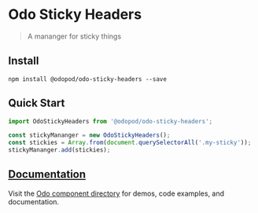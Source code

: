 # Odo Sticky Headers

> A mananger for sticky things

## Install

```shell
npm install @odopod/odo-sticky-headers --save
```

## Quick Start

```js
import OdoStickyHeaders from '@odopod/odo-sticky-headers';

const stickyMananger = new OdoStickyHeaders();
const stickies = Array.from(document.querySelectorAll('.my-sticky'));
stickyMananger.add(stickies);
```

## [Documentation][permalink]

Visit the [Odo component directory][permalink] for demos, code examples, and documentation.

[permalink]: https://odopod.github.io/odo/odo-sticky-headers/
